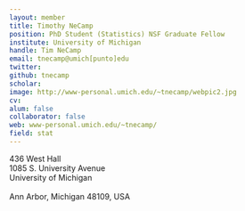 ```yaml
---
layout: member
title: Timothy NeCamp
position: PhD Student (Statistics) NSF Graduate Fellow
institute: University of Michigan
handle: Tim NeCamp
email: tnecamp@umich[punto]edu
twitter: 
github: tnecamp
scholar: 
image: http://www-personal.umich.edu/~tnecamp/webpic2.jpg
cv: 
alum: false
collaborator: false                               
web: www-personal.umich.edu/~tnecamp/
field: stat
---
```

436 West Hall <br /> 
1085 S. University Avenue<br /> 
University of Michigan <br /> 
 <br /> 
Ann Arbor, Michigan 48109, USA <br /> 
